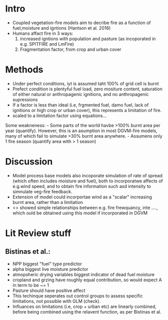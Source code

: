 # Intro
- Coupled vegetation-fire models aim to decribe fire as a function of fuel,moisture and igntions (Hantson et al. 2016)
- Humans affact fire in 3 ways: 
	1. increased igntions with population and pasture (as incoporated in e.g. SPITFIRE and LmFire)
	1. Fragmentation factor, from crop and urban cover

# Methods
- Under perfect conditions, iyt is assumed taht 100% of grid cell is burnt
- Prefect condition is plentyful fuel load, zero mositure content, saturation of either natural or anthropagenic ignitions, and no anthropagenic supressions
- If a factor is less than ideal (i.e, frgmented fuel, damo fuel, lack of ignitions or high crop or urban cover), this represents a limitation of fire.
- scaled to a limitation factor using equations...

Some weakneness:
	- Some parts of the world havbe >100% burnt area per year (quantify). However, this is an asumption in most DGVM-fire models, many of which fail to simulate >30% burnt area anywhere.
        - Assumens only 1 fire season (quantify area with > 1 season)


# Discussion
- Model process base models also  incoporate simulation of rate of spread (which often includes moisture and fuel), both to incorporatwe affects of e.g.wind speed, and to obtain fire information such asd intensity to simnulate veg-fire feedback.
- Extension of model could incorportae wind as  a "scalar" increasing burnt area, rather than a limitation
- <<Brett>> showed simple relationships between e.g. fire frewquancy, inte ....,  which ould be obtained using this model if incorporated in DGVM

# Lit Review stuff
## Bistinas et al.: 

- NPP biggest "fuel" type predictor
- alpha biggest live moisture predictor
- atmopsheric drying variables biggest indicator of dead fuel moisture
- cropland and grzing have roughly equal contribution, so would expect A in term to be ~= 1
- Pasture should have positive affect
- This techinque seperates out control groups to assess specific limitations, not possible with GLM (check).
- Influances on limitations (i.e, crop + urban etc) are linearly combined, before being combined using the relavent function, as per Bistinas et al.

